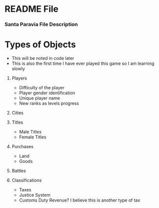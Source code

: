 README File
=====

### Santa Paravia File Description



# Types of Objects

* This will be noted in code later
* This is also the first time I have ever played this game so I am learning slowly

1. Players
   - Difficulty of the player
   - Player gender identification
   - Unique player name
   - New ranks as levels progress

2. Cities
3. Titles
   - Male Titles
   - Female Titles 

4. Purchases
   - Land
   - Goods

5. Battles
6. Classifications
   - Taxes
   - Justice System
   - Customs Duty Revenue? I believe this is another type of tax
